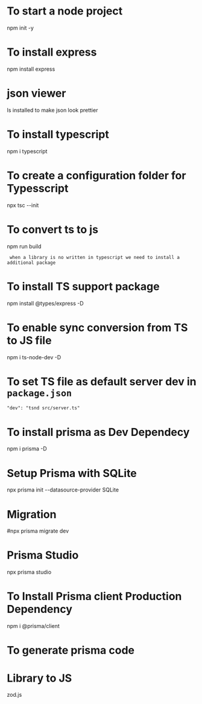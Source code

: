 # To start a node project

npm init -y

# To install express

npm install express

# json viewer

Is installed to make json look prettier

# To install typescript

npm i typescript

# To create a configuration folder for Typesscript

npx tsc --init

# To convert ts to js

npm run build

` when a library is no written in typescript we need to install a additional package`

# To install TS support package

npm install @types/express -D

# To enable sync conversion from TS to JS file

npm i ts-node-dev -D

# To set TS file as default server dev in `package.json `

`"dev": "tsnd src/server.ts" `

# To install prisma as Dev Dependecy

npm i prisma -D

# Setup Prisma with SQLite

npx prisma init --datasource-provider SQLite

# Migration

#npx prisma migrate dev

# Prisma Studio

npx prisma studio

# To Install Prisma client Production Dependency

npm i @prisma/client

# To generate prisma code

# Library to JS

zod.js
